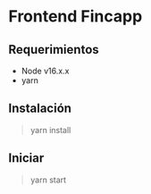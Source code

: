 # Frontend Fincapp
## Requerimientos
* Node v16.x.x
* yarn
## Instalación
> yarn install
## Iniciar
> yarn start
